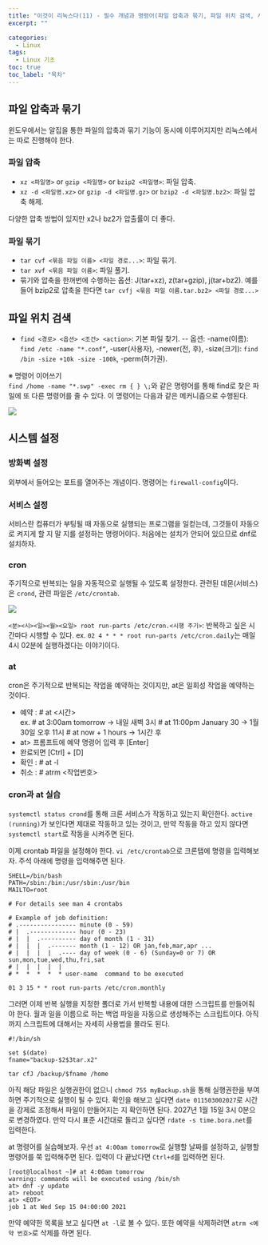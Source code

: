 ```yaml
---
title: "이것이 리눅스다(11) - 필수 개념과 명령어(파일 압축과 묶기, 파일 위치 검색, 시스템 설정, CRON과 AT)"
excerpt: ""

categories:
  - Linux
tags:
  - Linux 기초
toc: true
toc_label: "목차"
---
```


## 파일 압축과 묶기

윈도우에서는 알집을 통한 파일의 압축과 묶기 기능이 동시에 이루어지지만 리눅스에서는 따로 진행해야 한다.

### 파일 압축

- `xz <파일명>` or `gzip <파일명>` or `bzip2 <파일명>`: 파일 압축.
- `xz -d <파일명.xz>` or `gzip -d <파일명.gz>` or `bzip2 -d <파일명.bz2>`: 파일 압축 해제.

다양한 압축 방법이 있지만 x2나 bz2가 압출률이 더 좋다. 

### 파일 묶기

- `tar cvf <묶음 파일 이름> <파일 경로...>`: 파일 묶기.
- `tar xvf <묶음 파일 이름>`: 파일 풀기.
- 묶기와 압축을 한꺼번에 수행하는 옵션: J(tar+xz), z(tar+gzip), j(tar+bz2). 예를 들어 bzip2로 압축을 한다면 `tar cvfj <묶음 파일 이름.tar.bz2> <파일 경로...>`

## 파일 위치 검색

- `find <경로> <옵션> <조건> <action>`: 기본 파일 찾기. 
-- 옵션: -name(이름): `find /etc -name "*.conf“`, -user(사용자), -newer(전, 후), -size(크기): `find /bin -size +10k -size -100k`, -perm(허가권).

※ 명령어 이어쓰기  
`find /home -name "*.swp" -exec rm { } \;`와 같은 명령어를 통해 find로 찾은 파일에 또 다른 명령어를 줄 수 있다. 이 명령어는 다음과 같은 메커니즘으로 수행된다.

<img src="https://drive.google.com/uc?export=view&id=1vIzy4i1tUxqnhLnjN6cyteN3FHelMadE">

## 시스템 설정

### 방화벽 설정

외부에서 들어오는 포트를 열어주는 개념이다. 명령어는 `firewall-config`이다.

### 서비스 설정

서비스란 컴퓨터가 부팅될 때 자동으로 실행되는 프로그램을 일컫는데, 그것들이 자동으로 켜지게 할 지 말 지를 설정하는 명령어이다. 처음에는 설치가 안되어 있으므로 dnf로 설치하자.

### cron

주기적으로 반복되는 일을 자동적으로 실행될 수 있도록 설정한다. 관련된 데몬(서비스)은 `crond`, 관련 파일은 `/etc/crontab`. 

<img src="https://drive.google.com/uc?export=view&id=1vIzy4i1tUxqnhLnjN6cyteN3FHelMadE">

`<분><시><일><월><요일> root run-parts /etc/cron.<시행 주기>`: 반복하고 싶은 시간마다 시행할 수 있다. ex. `02 4 * * * root run-parts /etc/cron.daily`는 매일 4시 02분에 실행하겠다는 이야기이다. 

### at

cron은 주기적으로 반복되는 작업을 예약하는 것이지만, at은 일회성 작업을 예약하는 것이다. 

- 예약 : # at <시간>  
ex. # at 3:00am tomorrow → 내일 새벽 3시 # at 11:00pm January 30 → 1월 30일 오후 11시 # at now + 1 hours → 1시간 후  
- at> 프롬프트에 예약 명령어 입력 후 [Enter]
- 완료되면 [Ctrl] + [D]
- 확인 : # at -l
- 취소 : # atrm <작업번호>

### cron과 at 실습

`systemctl status crond`를 통해 크론 서비스가 작동하고 있는지 확인한다. `active (running)`가 보인다면 제대로 작동하고 있는 것이고, 만약 작동을 하고 있지 않다면 `systemctl start`로 작동을 시켜주면 된다. 

이제 crontab 파일을 설정해야 한다. `vi /etc/crontab`으로 크론탭에 명령을 입력해보자. 주석 아래에 명령을 입력해주면 된다. 

```
SHELL=/bin/bash
PATH=/sbin:/bin:/usr/sbin:/usr/bin
MAILTO=root

# For details see man 4 crontabs

# Example of job definition:
# .---------------- minute (0 - 59)
# |  .------------- hour (0 - 23)
# |  |  .---------- day of month (1 - 31)
# |  |  |  .------- month (1 - 12) OR jan,feb,mar,apr ...
# |  |  |  |  .---- day of week (0 - 6) (Sunday=0 or 7) OR sun,mon,tue,wed,thu,fri,sat
# |  |  |  |  |
# *  *  *  *  * user-name  command to be executed

01 3 15 * * root run-parts /etc/cron.monthly
```

그러면 이제 반복 실행을 지정한 폴더로 가서 반복할 내용에 대한 스크립트를 만들어줘야 한다. 월과 일을 이름으로 하는 백업 파일을 자동으로 생성해주는 스크립트이다. 아직까지 스크립트에 대해서는 자세히 사용법을 몰라도 된다. 

```
#!/bin/sh

set $(date)
fname="backup-$2$3tar.x2"

tar cfJ /backup/$fname /home
```

아직 해당 파일은 실행권한이 없으니 
`chmod 755 myBackup.sh`을 통해 실행권한을 부여하면 주기적으로 실행이 될 수 있다. 확인을 해보고 싶다면 `date 011503002027`로 시간을 강제로 조정해서 파일이 만들어지는 지 확인하면 된다. 2027년 1월 15일 3시 0분으로 변경하였다. 만약 다시 표준 시간대로 돌리고 싶다면 `rdate -s time.bora.net`를 입력한다. 

at 명령어를 실습해보자. 우선 `at 4:00am tomorrow`로 실행할 날짜를 설정하고, 실행할 명령어를 쭉 입력해주면 된다. 입력이 다 끝났다면 `Ctrl+d`를 입력하면 된다. 

```
[root@localhost ~]# at 4:00am tomorrow
warning: commands will be executed using /bin/sh
at> dnf -y update
at> reboot
at> <EOT>
job 1 at Wed Sep 15 04:00:00 2021
```

만약 예약한 목록을 보고 싶다면 `at -l`로 볼 수 있다. 또한 예약을 삭제하려면 `atrm <예약 번호>`로 삭제를 하면 된다. 